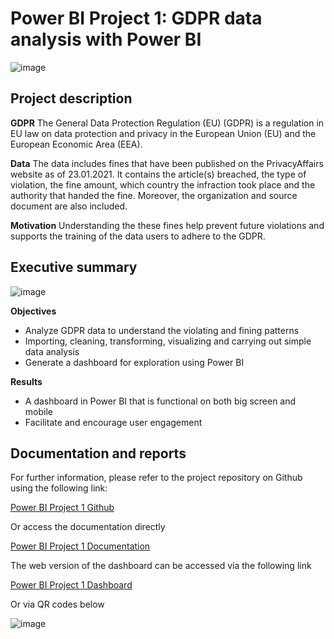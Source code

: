 # Power BI Project 1: GDPR data analysis with Power BI

![image](https://user-images.githubusercontent.com/89245616/185033246-a42430bd-2f9c-43b8-b310-b7aabbbdbe46.png)

## Project description 

**GDPR**
The General Data Protection Regulation (EU) (GDPR) is a regulation in EU law on data protection and privacy in the European Union (EU) and the European Economic Area (EEA).

**Data**
The data includes fines that have been published on the PrivacyAffairs website as of 23.01.2021. It contains the article(s) breached, the type of violation, the fine amount, which country the infraction took place and the authority that handed
the fine. Moreover, the organization and source document are also included. 

**Motivation**
Understanding the these fines help prevent future violations and supports the training of the data users to adhere to the GDPR.

## Executive summary

![image](https://user-images.githubusercontent.com/89245616/185034814-78e160f2-4f2e-446f-93b6-28772a190cc6.png)

**Objectives**
  * Analyze GDPR data to understand the violating and fining patterns
  * Importing, cleaning, transforming, visualizing and carrying out simple data analysis
  * Generate a dashboard for exploration using Power BI

**Results**
  * A dashboard in Power BI that is functional on both big screen and mobile
  * Facilitate and encourage user engagement
  
## Documentation and reports

For further information, please refer to the project repository on Github using the following link:

[Power BI Project 1 Github](https://github.com/ChinhMaiGit/Project-PowerBI-1)

Or access the documentation directly

[Power BI Project 1 Documentation](/pdf/project1.pdf)

The web version of the dashboard can be accessed via the following link

[Power BI Project 1 Dashboard](https://app.powerbi.com/groups/me/reports/44ec4cd1-2add-4f98-963a-8ce0c2def287/ReportSection00643c12c69d57c107db)

Or via QR codes below

![image](https://user-images.githubusercontent.com/89245616/185034718-7f901c69-9233-4eec-8f93-20649749fdc4.png)

